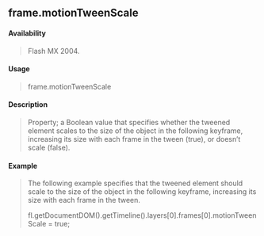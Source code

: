 ## frame.motionTweenScale

#### Availability

> Flash MX 2004.

#### Usage

> frame.motionTweenScale

#### Description

> Property; a Boolean value that specifies whether the tweened element scales to the size of the object in the following keyframe, increasing its size with each frame in the tween (true), or doesn’t scale (false).

#### Example

> The following example specifies that the tweened element should scale to the size of the object in the following keyframe, increasing its size with each frame in the tween.
>
> fl.getDocumentDOM().getTimeline().layers\[0\].frames\[0\].motionTweenScale = true;
